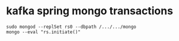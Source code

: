# kafka spring mongo transactions

```
sudo mongod --replSet rs0 --dbpath /.../.../mongo
mongo --eval "rs.initiate()"
```

